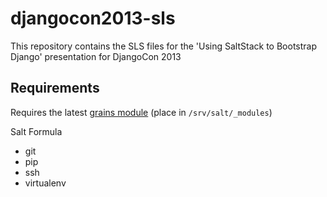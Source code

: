 djangocon2013-sls
=================

This repository contains the SLS files for the 'Using SaltStack to Bootstrap Django' presentation for DjangoCon 2013

Requirements
------------

Requires the latest
[grains module](https://raw.github.com/saltstack/salt/develop/salt/modules/grains.py)
(place in `/srv/salt/_modules`)

Salt Formula

* git
* pip
* ssh
* virtualenv
